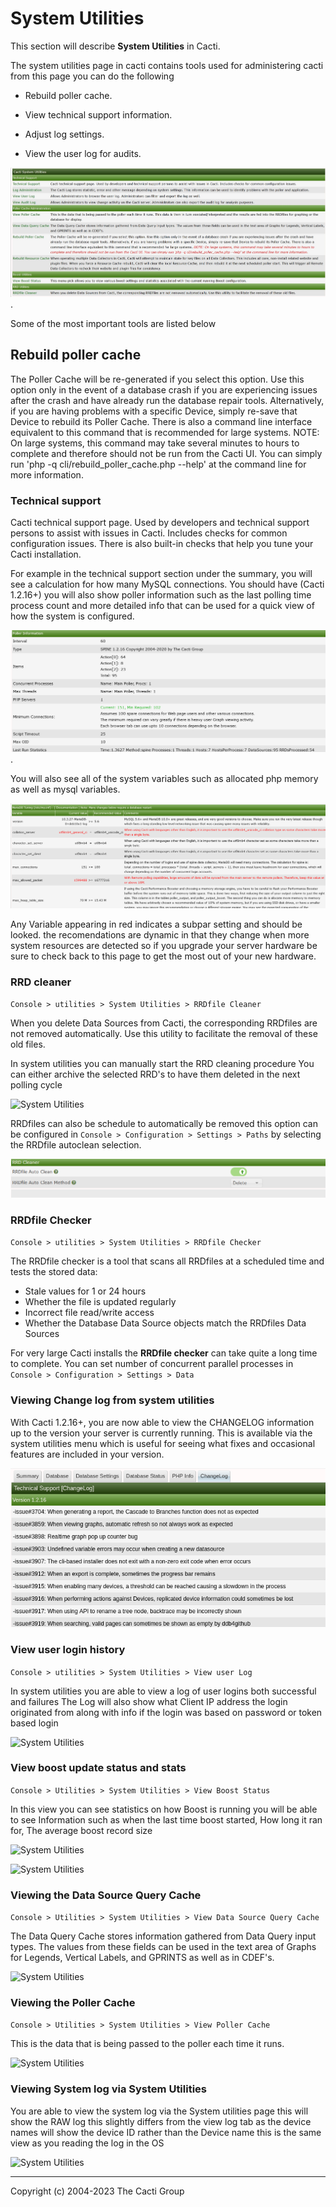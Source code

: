 # System Utilities

This section will describe **System Utilities** in Cacti.

The system utilities page in cacti contains tools used for administering
cacti from this page you can do the following

- Rebuild poller cache.

- View technical support information.

- Adjust log settings.

- View the user log for audits.

![System Utilities](images/system-utilities.png).

Some of the most important tools are listed below

## Rebuild poller cache

The Poller Cache will be re-generated if you select this option. Use this
option only in the event of a database crash if you are experiencing issues
after the crash and have already run the database repair tools. Alternatively,
if you are having problems with a specific Device, simply re-save that Device
to rebuild its Poller Cache. There is also a command line interface equivalent
to this command that is recommended for large systems. NOTE: On large systems,
this command may take several minutes to hours to complete and therefore
should not be run from the Cacti UI. You can simply run
'php -q cli/rebuild_poller_cache.php --help' at the command line for more
information.

### Technical support

Cacti technical support page.  Used by developers and technical support
persons to assist with issues in Cacti.  Includes checks for common
configuration issues.  There is also built-in checks that help you tune
your Cacti installation.

For example in the technical support section under the summary, you will see a
calculation for how many MySQL connections. You should have (Cacti 1.2.16+)
you will also show poller information such as the last polling time process
count and more detailed info that can be used for a quick view of how the
system is configured.

![System Utilities](images/system-utilities-poller.png).

You will also see all of the system variables such as allocated php memory
as well as mysql variables.

![System Utilities](images/system-utilities-db.png)

Any Variable appearing in red indicates a subpar setting and should be looked.
the recomendations are dynamic in that they change when more system resources are
detected so if you upgrade your server hardware be sure to check back to this page
to get the most out of your new hardware.

### RRD cleaner

`Console > utilities > System Utilities > RRDfile Cleaner`

When you delete Data Sources from Cacti, the corresponding RRDfiles are not
removed automatically. Use this utility to facilitate the removal of
these old files.

In system utilities you can manually start the RRD cleaning procedure
You can either archive the selected RRD's
to have them deleted in the next polling cycle

![System Utilities](images/system-utilities-rrdcleaner.png)

RRDfiles can also be schedule to automatically be removed this option can
be configured in `Console > Configuration > Settings > Paths` by selecting
the RRDfile autoclean selection.

![System Utilities](images/rrd-autoclean.png)

### RRDfile Checker

`Console > utilities > System Utilities > RRDfile Checker`

The RRDfile checker is a tool that scans all RRDfiles at a
scheduled time and tests the stored data:

- Stale values for 1 or 24 hours
- Whether the file is updated regularly
- Incorrect file read/write access
- Whether the Database Data Source objects match the RRDfiles Data Sources

For very large Cacti installs the **RRDfile checker** can take quite
a long time to complete.
You can set number of concurrent parallel processes in `Console > Configuration > Settings > Data`

### Viewing Change log from system utilities

With Cacti 1.2.16+, you are now able to view the CHANGELOG information up to the
version your server is currently running.  This is available via the system
utilities menu which is useful for seeing what fixes and occasional features are
included in your version.

![System Utilities](images/change-log-sysutils.png)

### View user login history

`Console > utilities > System Utilities > View user Log`

In system utilities you are able to view a log of user logins
both successful and failures The Log will also show what Client IP address
the login originated from along with info
if the login was based on password or token based login

![System Utilities](images/system-utilities-viewulog.png)

### View boost update status and stats

`Console > Utilities > System Utilities > View Boost Status`

In this view you can see statistics on how Boost is running you will be able to see
Information such as when the last time boost started, How long it ran for,
The average boost record size

![System Utilities](images/system-utilities-boost1.png)

![System Utilities](images/system-utilities-boost2.png)

### Viewing the Data Source Query Cache

`Console > Utilities > System Utilities > View Data Source Query Cache`

The Data Query Cache stores information gathered from Data Query input types.
The values from these fields can be used in the text area of Graphs for Legends,
Vertical Labels, and GPRINTS as well as in CDEF's.

![System Utilities](images/system-utilities-viewdqcache.png)

### Viewing the Poller Cache

`Console > Utilities > System Utilities > View Poller Cache`

This is the data that is being passed to the poller each time it runs.

![System Utilities](images/system-utilities-viewpcache.png)

### Viewing System log via System Utilities

You are able to view the system log via the System utilities
page this will show the RAW log
this slightly differs from the view log tab as the device names
will show the device ID rather than
the Device name this is the same view as you reading the log in the OS

![System Utilities](images/system-utilities-viewclog.png)

---
Copyright (c) 2004-2023 The Cacti Group
